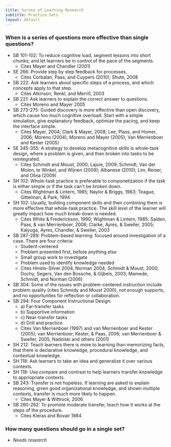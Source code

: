 ```yaml
---
title: Survey of Learning Research
subtitle: Practice Sets
layout: default
---
```


### When is a series of questions more effective than single questions?

- SB 101-102: To reduce cognitive load, segment lessons into short chunks; and let learners be in control of the pace of the segments.
    - Cites Mayer and Chandler (2001)
- SE 266: Provide step by step feedback for processes.
    - Cites Corbalan, Paas, and Cuypers (2010); Shute, 2008
- SB 222: Ask learners about specific steps of a process, and which concepts apply to that step.
    - Cites Atkinson, Renkl, and Merrill, 2003
- SB 221: Ask learners to explain the correct answer to questions.
    - Cites Moreno and Mayer 2005
- SB 273-275: Guided discovery is more effective than open discovery, which cause too much cognitive overload. Start with a simple simulation, give explanatory feedback, optimize the pacing, and keep the interface simple.
    - Cites Mayer, 2004; Clark & Mayer, 2008; Lee, Plass, and Homer, 2006; Moreno (2004); Moreno and Mayer (2005); Van Merrienboer and Kester (2005)
- SE 345-355: A strategy to develop metacognitive skills is whole-task design, where a problem is given, and then broken into tasks to be reintegrated.
    - Cites Schmidt and Moust, 2000; Lajoie, 2009; Schmidt, Van der Molen, te Winkel, and Wijnen (2009); Albanese (2010); Lim, Reiser, and Olina (2009)
- SH 102: Whole-task practice is preferable to componetization if the task is either simple or if the task can't be broken down.
    - Cites Wightman & Lintern, 1985; Naylor & Briggs, 1963; Teague, Gittelman, & Park, 1994
- SH 102: Usually, building component skills and then combining them is more effective that whole-task practice. The skill level of the learner will greatly impact how much break-down is needed.
    - Cites White & Frederickson, 1990; Wightman & Lintern, 1985; Salden, Paas, & van Merrienboer, 2006; Clarke, Ayres, & Sweller, 2005; Kalyuga, Ayres, Chandler, & Sweller, 2003
- SB 287-289: Problem-based learning: focused around investigation of a case. There are four criteria:
    - Student-centered
    - Problem presented first, before anything else
    - Small group work to investigate
    - Problem used to identify knowledge needed
    - Cites Hmelo-Silver 2004, Norman 2004; Schmidt & Moust, 2000; Dochy, Segers, Van den Bossche, & Gijbels, 2003; Mamede, Schmidt, and Norman (2006)
- SB 304: Some of the issues with problem-centered instruction include problem quality (cites Schmidy and Moust 2000), not enough supports, and no opportunites for reflection or collaboration.
- SB 294: Four Component Instructional Design:
    - a) Far-transfer tasks
    - b) Supportive information
    - c) Near-transfer tasks
    - d) Drill and practice
    - Cites Van Merrienboer (1997) and van Merrienboer and Kester (2005); van Merrienboer, Kester, & Paas, 2006; van Merrienboer & Sweller, 2005, Nadolski and others (2001)
- SH 212: Teach learners there is more to learning than memorizing facts, that there is declarative knowledge, procedural knowledge, and contextual knowledge.
- SH 118: Ask learners to take an idea and generalize it over various contexts.
- SH 118: Use compare and contrast to help learners transfer knowledge to appriopriate contexts.
- SB 243: Transfer is not hopeless. If learning are asked to explain reasoning, given good organizational knowledge, and shown multiple contexts, transfer is much more likely to happen.
    - Cites Mayer & Wittrock, 2006
- SB 260-262: To promote moderate transfer, teach how it works at the steps of the procedure.
    - Cites Kieras and Bovair 1984

### How many questions should go in a single set?

- _Needs research_

